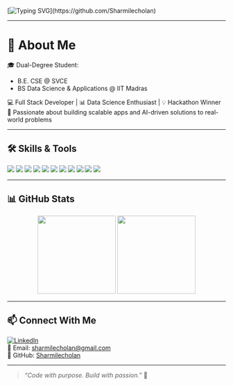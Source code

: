 <!-- Typing animation header -->
[![Typing SVG](https://readme-typing-svg.herokuapp.com?font=Fira+Code&pause=1000&color=F76B9A&width=600&lines=Hi+I'm+S.+Sharmile+%F0%9F%91%8B;Software+Developer+%7C+Data+Scientist+%7C+Hackathon+Winner;Building+real-world+solutions+with+tech!)](https://github.com/Sharmilecholan)

---

# 💫 About Me

🎓 Dual-Degree Student:  
- B.E. CSE @ SVCE  
- BS Data Science & Applications @ IIT Madras  

💻 Full Stack Developer | 📊 Data Science Enthusiast | 💡 Hackathon Winner  
🚀 Passionate about building scalable apps and AI-driven solutions to real-world problems

---

## 🛠️ Skills & Tools

<p align="left">
  <img src="https://img.shields.io/badge/Java-ED8B00?style=for-the-badge&logo=java&logoColor=white"/>
  <img src="https://img.shields.io/badge/Python-3776AB?style=for-the-badge&logo=python&logoColor=white"/>
  <img src="https://img.shields.io/badge/JavaScript-F7DF1E?style=for-the-badge&logo=javascript&logoColor=black"/>
  <img src="https://img.shields.io/badge/C++-00599C?style=for-the-badge&logo=c%2B%2B&logoColor=white"/>
  <img src="https://img.shields.io/badge/HTML-E34F26?style=for-the-badge&logo=html5&logoColor=white"/>
  <img src="https://img.shields.io/badge/CSS-1572B6?style=for-the-badge&logo=css3&logoColor=white"/>
  <img src="https://img.shields.io/badge/MySQL-00000F?style=for-the-badge&logo=mysql&logoColor=white"/>
  <img src="https://img.shields.io/badge/Flask-000000?style=for-the-badge&logo=flask&logoColor=white"/>
  <img src="https://img.shields.io/badge/FastAPI-009688?style=for-the-badge&logo=fastapi&logoColor=white"/>
  <img src="https://img.shields.io/badge/Git-F05032?style=for-the-badge&logo=git&logoColor=white"/>
  <img src="https://img.shields.io/badge/PowerBI-F2C811?style=for-the-badge&logo=powerbi&logoColor=black"/>
</p>

---


## 📊 GitHub Stats

<p align="center">
  <img src="https://github-readme-stats.vercel.app/api?username=Sharmilecholan&show_icons=true&theme=radical" height="180"/>
  <img src="https://github-readme-stats.vercel.app/api/top-langs/?username=Sharmilecholan&layout=compact&theme=radical" height="180"/>
</p>

---

## 📫 Connect With Me

[![LinkedIn](https://img.shields.io/badge/-LinkedIn-blue?style=for-the-badge&logo=linkedin&logoColor=white)](https://linkedin.com/in/s-sharmile)  
📧 Email: sharmilecholan@gmail.com  
📍 GitHub: [Sharmilecholan](https://github.com/Sharmilecholan)

---


> *“Code with purpose. Build with passion.”* 💙
